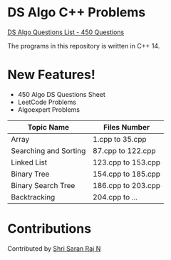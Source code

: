 # DS Algo C++ Problems
[DS Algo Questions List - 450 Questions](https://docs.google.com/spreadsheets/d/1CmPe6HkF-P1yHM9HmWnwxpwtYOTI5MeK/edit#gid=718818408)


The programs in this repository is written in C++ 14.

# New Features!
  - 450 Algo DS Questions Sheet
  - LeetCode Problems
  - Algoexpert Problems

| Topic Name | Files Number |
| ------ | ------ |
| Array | 1.cpp to 35.cpp |
| Searching and Sorting | 87.cpp to 122.cpp |
| Linked List | 123.cpp to 153.cpp |
| Binary Tree | 154.cpp to 185.cpp |
| Binary Search Tree | 186.cpp to 203.cpp |
| Backtracking | 204.cpp to ... |

# Contributions
Contributed by [Shri Saran Raj N](https://linkedin.com/in/saranrajshri)
